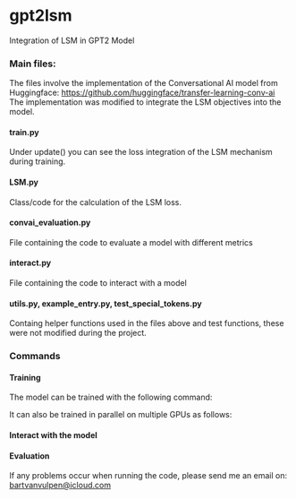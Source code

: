 # gpt2lsm
Integration of LSM in GPT2 Model


### Main files:

The files involve the implementation of the Conversational AI model from Huggingface: https://github.com/huggingface/transfer-learning-conv-ai
The implementation was modified to integrate the LSM objectives into the model.

#### train.py
Under update() you can see the loss integration of the LSM mechanism during training.

#### LSM.py
Class/code for the calculation of the LSM loss.

#### convai_evaluation.py
File containing the code to evaluate a model with different metrics

#### interact.py
File containing the code to interact with a model

#### utils.py, example_entry.py, test_special_tokens.py
Containg helper functions used in the files above and test functions, these were not modified during the project.


### Commands

#### Training
The model can be trained with the following command:

It can also be trained in parallel on multiple GPUs as follows:

#### Interact with the model


#### Evaluation



If any problems occur when running the code, please send me an email on: bartvanvulpen@icloud.com


